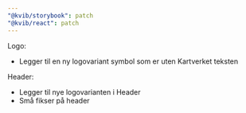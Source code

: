 ```yaml
---
"@kvib/storybook": patch
"@kvib/react": patch
---
```

Logo:
- Legger til en ny logovariant symbol som er uten Kartverket teksten

Header:
- Legger til nye logovarianten i Header
- Små fikser på header
